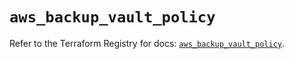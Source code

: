 # `aws_backup_vault_policy`

Refer to the Terraform Registry for docs: [`aws_backup_vault_policy`](https://registry.terraform.io/providers/hashicorp/aws/6.14.1/docs/resources/backup_vault_policy).
